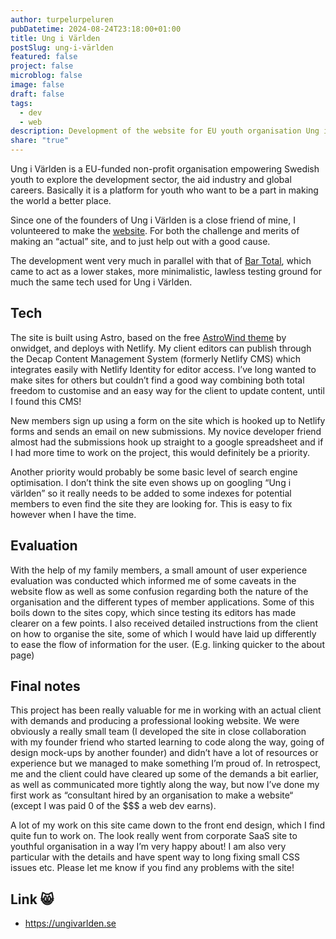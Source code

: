 ```yaml
---
author: turpelurpeluren
pubDatetime: 2024-08-24T23:18:00+01:00
title: Ung i Världen
postSlug: ung-i-världen
featured: false
project: false
microblog: false
image: false
draft: false
tags:
  - dev
  - web
description: Development of the website for EU youth organisation Ung i Världen.
share: "true"
---
```

Ung i Världen is a EU-funded non-profit organisation empowering Swedish youth to explore the development sector, the aid industry and global careers. Basically it is a platform for youth who want to be a part in making the world a better place.

Since one of the founders of Ung i Världen is a close friend of mine, I volunteered to make the [website](https://ungivarlden.se). For both the challenge and merits of making an “actual” site, and to just help out with a good cause.

The development went very much in parallel with that of [Bar Total](/posts/bar-total), which came to act as a lower stakes, more minimalistic, lawless testing ground for much the same tech used for Ung i Världen. 

## Tech

The site is built using Astro, based on the free [AstroWind theme](https://astro.build/themes/details/astrowind/) by onwidget, and deploys with Netlify. My client editors can publish through the Decap Content Management System (formerly Netlify CMS) which integrates easily with Netlify Identity for editor access. I’ve long wanted to make sites for others but couldn’t find a good way combining both total freedom to customise and an easy way for the client to update content, until I found this CMS!

New members sign up using a form on the site which is hooked up to Netlify forms and sends an email on new submissions. My novice developer friend almost had the submissions hook up straight to a google spreadsheet and if I had more time to work on the project, this would definitely be a priority.

Another priority would probably be some basic level of search engine optimisation. I don’t think the site even shows up on googling “Ung i världen” so it really needs to be added to some indexes for potential members to even find the site they are looking for. This is easy to fix however when I have the time.

## Evaluation

With the help of my family members, a small amount of user experience evaluation was conducted which informed me of some caveats in the website flow as well as some confusion regarding both the nature of the organisation and the different types of member applications. Some of this boils down to the sites copy, which since testing its editors has made clearer on a few points. I also received detailed instructions from the client on how to organise the site, some of which I would have laid up differently to ease the flow of information for the user. (E.g. linking quicker to the about page)

## Final notes

This project has been really valuable for me in working with an actual client with demands and producing a professional looking website. We were obviously a really small team (I developed the site in close collaboration with my founder friend who started learning to code along the way, going of design mock-ups by another founder) and didn’t have a lot of resources or experience but we managed to make something I’m proud of. In retrospect, me and the client could have cleared up some of the demands a bit earlier, as well as communicated more tightly along the way, but now I’ve done my first work as “consultant hired by an organisation to make a website“ (except I was paid 0 of the \$\$\$ a web dev earns).

A lot of my work on this site came down to the front end design, which I find quite fun to work on. The look really went from corporate SaaS site to youthful organisation in a way I’m very happy about! I am also very particular with the details and have spent way to long fixing small CSS issues etc. Please let me know if you find any problems with the site!

## Link 😸
- https://ungivarlden.se